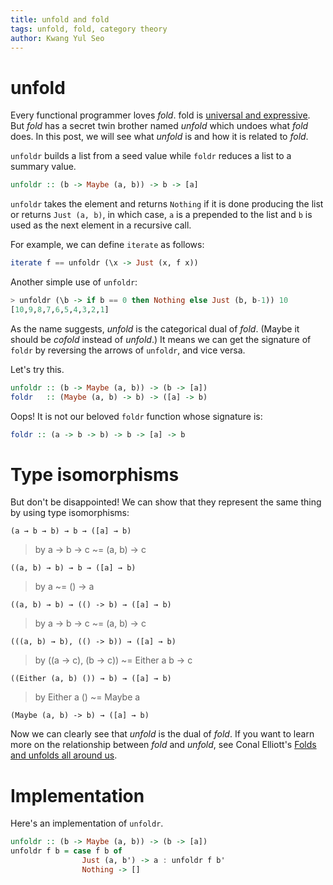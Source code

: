 ```yaml
---
title: unfold and fold
tags: unfold, fold, category theory
author: Kwang Yul Seo
---
```


# unfold

Every functional programmer loves *fold*. fold is [universal and expressive][fold]. But *fold* has a secret twin brother named *unfold* which undoes what *fold* does. In this post, we will see what *unfold* is and how it is related to *fold*.

`unfoldr` builds a list from a seed value while `foldr` reduces a list to a summary value.

```haskell
unfoldr :: (b -> Maybe (a, b)) -> b -> [a]
```

`unfoldr` takes the element and returns `Nothing` if it is done producing the list or returns `Just (a, b)`, in which case, `a` is a prepended to the list and `b` is used as the next element in a recursive call.

For example, we can define `iterate` as follows:

```haskell
iterate f == unfoldr (\x -> Just (x, f x))
```

Another simple use of `unfoldr`:

```haskell
> unfoldr (\b -> if b == 0 then Nothing else Just (b, b-1)) 10
[10,9,8,7,6,5,4,3,2,1]
```

As the name suggests, *unfold* is the categorical dual of *fold*. (Maybe it should be *cofold* instead of *unfold*.) It means we can get the signature of `foldr` by reversing the arrows of `unfoldr`, and vice versa.

Let's try this.

```haskell
unfoldr :: (b -> Maybe (a, b)) -> (b -> [a])
foldr   :: (Maybe (a, b) -> b) -> ([a] -> b)
```

Oops! It is not our beloved `foldr` function whose signature is:

```haskell
foldr :: (a -> b -> b) -> b -> [a] -> b
```

# Type isomorphisms

But don't be disappointed! We can show that they represent the same thing by using type isomorphisms:

```
(a → b → b) → b → ([a] → b)
```
> by a -> b -> c ~= (a, b) -> c
```
((a, b) → b) → b → ([a] → b)
```
> by a ~= () -> a
```
((a, b) → b) → (() -> b) → ([a] → b)
```
> by a -> b -> c ~= (a, b) -> c
```
(((a, b) → b), (() -> b)) → ([a] → b)
```
> by ((a -> c), (b -> c)) ~= Either a b -> c
```
((Either (a, b) ()) → b) → ([a] → b)
```
> by Either a () ~= Maybe a
```
(Maybe (a, b) -> b) → ([a] → b)
```

Now we can clearly see that *unfold* is the dual of *fold*. If you want to learn more on the relationship between *fold* and *unfold*, see Conal Elliott's [Folds and unfolds all around us][conal].

# Implementation

Here's an implementation of `unfoldr`.

```haskell
unfoldr :: (b -> Maybe (a, b)) -> (b -> [a])
unfoldr f b = case f b of
                Just (a, b') -> a : unfoldr f b'
                Nothing -> []
```

[fold]: http://www.cs.nott.ac.uk/~pszgmh/fold.pdf
[conal]: http://conal.net/talks/folds-and-unfolds.pdf

